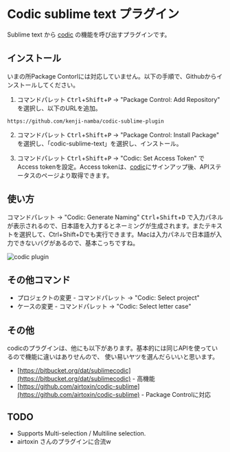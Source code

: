 # Codic sublime text プラグイン
Sublime text から [codic](https://codic.jp/) の機能を呼び出すプラグインです。

## インストール
いまの所Package Contorlには対応していません。以下の手順で、Githubからインストールしてください。

1. コマンドパレット <kbd>Ctrl</kbd>+<kbd>Shift</kbd>+<kbd>P</kbd> →  "Package Control: Add Repository" を選択し、以下のURLを追加。
 
 `https://github.com/kenji-namba/codic-sublime-plugin`

2. コマンドパレット <kbd>Ctrl</kbd>+<kbd>Shift</kbd>+<kbd>P</kbd> →  "Package Control: Install Package" を選択し、「codic-sublime-text」を選択し、インストール。

3. コマンドパレット <kbd>Ctrl</kbd>+<kbd>Shift</kbd>+<kbd>P</kbd> → "Codic: Set Access Token" でAccess tokenを設定。Access tokenは、[codic](https://codic.jp/)にサインアップ後、APIステータスのページより取得できます。

## 使い方
コマンドパレット → "Codic: Generate Naming" <kbd>Ctrl</kbd>+<kbd>Shift</kbd>+<kbd>D</kbd> で入力パネルが表示されるので、日本語を入力するとネーミングが生成されます。またテキストを選択して、Ctrl+Shift+Dでも実行できます。Macは入力パネルで日本語が入力できないバグがあるので、基本こっちですね。

![codic plugin](https://raw.githubusercontent.com/kenji-namba/codic-sublime-plugin/master/screenshot.png)

## その他コマンド
- プロジェクトの変更 - コマンドパレット → "Codic: Select project"
- ケースの変更 - コマンドパレット →  "Codic: Select letter case"

## その他
codicのプラグインは、他にも以下があります。基本的には同じAPIを使っているので機能に違いはありせんので、
使い易いヤツを選んだらいいと思います。

- [https://bitbucket.org/dat/sublimecodic](https://bitbucket.org/dat/sublimecodic) - 高機能
- [https://github.com/airtoxin/codic-sublime](https://github.com/airtoxin/codic-sublime) - Package Controlに対応

## TODO
- Supports Multi-selection / Multiline selection.
- airtoxin さんのプラグインに合流w
